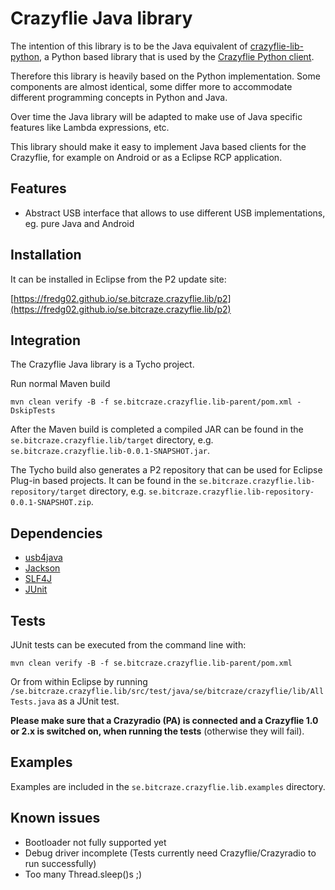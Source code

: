 # Crazyflie Java library

The intention of this library is to be the Java equivalent of
[crazyflie-lib-python](https://github.com/bitcraze/crazyflie-lib-python), a Python based library that is used by the [Crazyflie Python client](https://github.com/bitcraze/crazyflie-clients-python).

Therefore this library is heavily based on the Python implementation.
Some components are almost identical, some differ more to accommodate different
programming concepts in Python and Java.

Over time the Java library will be adapted to make use of Java specific
features like Lambda expressions, etc.

This library should make it easy to implement Java based clients for the
Crazyflie, for example on Android or as a Eclipse RCP application.

Features
--------

* Abstract USB interface that allows to use different USB implementations,
eg. pure Java and Android

Installation
------------

It can be installed in Eclipse from the P2 update site:

[https://fredg02.github.io/se.bitcraze.crazyflie.lib/p2](https://fredg02.github.io/se.bitcraze.crazyflie.lib/p2)

Integration
-----------

The Crazyflie Java library is a Tycho project.

Run normal Maven build
```
mvn clean verify -B -f se.bitcraze.crazyflie.lib-parent/pom.xml -DskipTests
```

After the Maven build is completed a compiled JAR can be found in the ```se.bitcraze.crazyflie.lib/target``` directory, e.g. ```se.bitcraze.crazyflie.lib-0.0.1-SNAPSHOT.jar```.

The Tycho build also generates a P2 repository that can be used for Eclipse Plug-in based projects. It can be found in the ```se.bitcraze.crazyflie.lib-repository/target``` directory, e.g. ```se.bitcraze.crazyflie.lib-repository-0.0.1-SNAPSHOT.zip```.


Dependencies
------------

* [usb4java](http://usb4java.org)
* [Jackson](https://github.com/FasterXML/jackson)
* [SLF4J](http://www.slf4j.org)
* [JUnit](http://junit.org)


Tests
-----

JUnit tests can be executed from the command line with:
```
mvn clean verify -B -f se.bitcraze.crazyflie.lib-parent/pom.xml
```

Or from within Eclipse by running ``/se.bitcraze.crazyflie.lib/src/test/java/se/bitcraze/crazyflie/lib/AllTests.java`` as a JUnit test.

**Please make sure that a Crazyradio (PA) is connected and a Crazyflie 1.0 or 2.x is switched on, when running the tests** (otherwise they will fail).


Examples
--------

Examples are included in the ```se.bitcraze.crazyflie.lib.examples``` directory.


Known issues
------------

* Bootloader not fully supported yet
* Debug driver incomplete (Tests currently need Crazyflie/Crazyradio to run successfully)
* Too many Thread.sleep()s ;)
